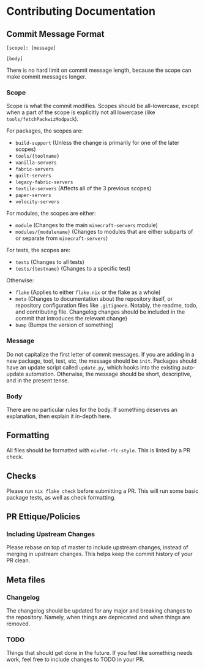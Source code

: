 # Contributing Documentation

## Commit Message Format

```
[scope]: [message]

[body]
```

There is no hard limit on commit message length, because the scope can make commit messages longer.

### Scope

Scope is what the commit modifies.
Scopes should be all-lowercase, except when a part of the scope is explicitly not all lowercase (like `tools/fetchPackwizModpack`).

For packages, the scopes are:

- `build-support` (Unless the change is primarily for one of the later scopes)
- `tools/{toolname}`
- `vanilla-servers`
- `fabric-servers`
- `quilt-servers`
- `legacy-fabric-servers`
- `textile-servers` (Affects all of the 3 previous scopes)
- `paper-servers`
- `velocity-servers`

For modules, the scopes are either:

- `module` (Changes to the main `minecraft-servers` module)
- `modules/{modulename}` (Changes to modules that are either subparts of or separate from `minecraft-servers`)

For tests, the scopes are:

- `tests` (Changes to all tests)
- `tests/{testname}` (Changes to a specific test)

Otherwise:

- `flake` (Applies to either `flake.nix` or the flake as a whole)
- `meta` (Changes to documentation about the repository itself, or repository configuration files like `.gitignore`. Notably, the readme, todo, and contributing file. Changelog changes should be included in the commit that introduces the relevant change)
- `bump` (Bumps the version of something)

### Message

Do not capitalize the first letter of commit messages.
If you are adding in a new package, tool, test, etc, the message should be `init`.
Packages should have an update script called `update.py`, which hooks into the existing auto-update automation.
Otherwise, the message should be short, descriptive, and in the present tense.

### Body

There are no particular rules for the body. If something deserves an explanation, then explain it in-depth here.

## Formatting

All files should be formatted with `nixfmt-rfc-style`.
This is linted by a PR check.

## Checks

Please run `nix flake check` before submitting a PR.
This will run some basic package tests, as well as check formatting.

## PR Ettique/Policies

### Including Upstream Changes

Please rebase on top of master to include upstream changes, instead of merging in upstream changes.
This helps keep the commit history of your PR clean.

## Meta files

### Changelog

The changelog should be updated for any major and breaking changes to the repository. Namely, when things are deprecated and when things are removed.

### TODO

Things that should get done in the future. If you feel like something needs work, feel free to include changes to TODO in your PR.
